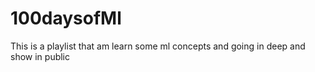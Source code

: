 # 100daysofMl
This is a playlist that am  learn some ml concepts and going in deep and show in public
